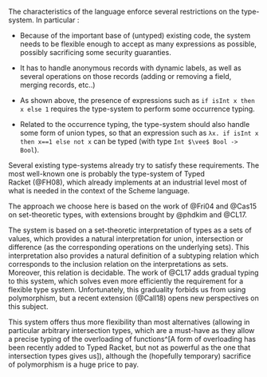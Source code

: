 The characteristics of the language enforce several restrictions on the
type-system. In particular :

- Because of the important base of (untyped) existing code, the system needs to
  be flexible enough to accept as many expressions as possible, possibly
  sacrificing some security guaranties.

- It has to handle anonymous records with dynamic labels, as well as several
  operations on those records (adding or removing a field, merging records,
  etc..)

- As shown above, the presence of expressions such as `if isInt x then x else 1`
  requires the type-system to perform some occurrence typing.

- Related to the occurrence typing, the type-system should also handle some
  form of union types, so that an expression such as
  `λx. if isInt x then x==1 else not x` can be typed (with type
  `Int $\vee$ Bool -> Bool`).

Several existing type-systems already try to satisfy these requirements.  The
most well-known one is probably the type-system of Typed Racket (@FH08), which
already implements at an industrial level most of what is needed in the context
of the Scheme language.

The approach we choose here is based on the work of @Fri04 and @Cas15 on
set-theoretic types, with extensions brought by @phdkim and @CL17.

The system is based on a set-theoretic interpretation of types as a sets of
values, which provides a natural interpretation for union, intersection or
difference (as the corresponding operations on the underlying sets).
This interpretation also provides a natural definition of a subtyping relation
which corresponds to the inclusion relation on the interpretations as sets.
Moreover, this relation is decidable.
The work of @CL17 adds gradual typing to this system, which solves even more
efficiently the requirement for a flexible type system. Unfortunately, this
graduality forbids us from using polymorphism, but a recent extension (@Call18)
opens new perspectives on this subject.

This system offers thus more flexibility than most alternatives (allowing in
particular arbitrary intersection types, which are a must-have as they allow
a precise typing of the overloading of functions^[A form of overloading has
been recently added to Typed Racket, but not as powerful as the one that
intersection types gives us]), although the (hopefully temporary) sacrifice of
polymorphism is a huge price to pay.

